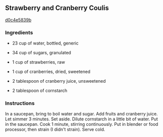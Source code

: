 ## Strawberry and Cranberry Coulis

[d0c4e5839b](http://www.food.com/recipe/strawberry-and-cranberry-coulis-431917)

### Ingredients

 - 23 cup of water, bottled, generic

 - 34 cup of sugars, granulated

 - 1 cup of strawberries, raw

 - 1 cup of cranberries, dried, sweetened

 - 2 tablespoon of cranberry juice, unsweetened

 - 2 tablespoon of cornstarch

### Instructions

In a saucepan, bring to boil water and sugar. Add fruits and cranberry juice. Let simmer 3 minutes. Set aside. Dilute cornstarch in a little bit of water. Put in the saucepan. Cook 1 minute, stirring continuously. Put in blender or food processor, then strain (I didn't strain). Serve cold.